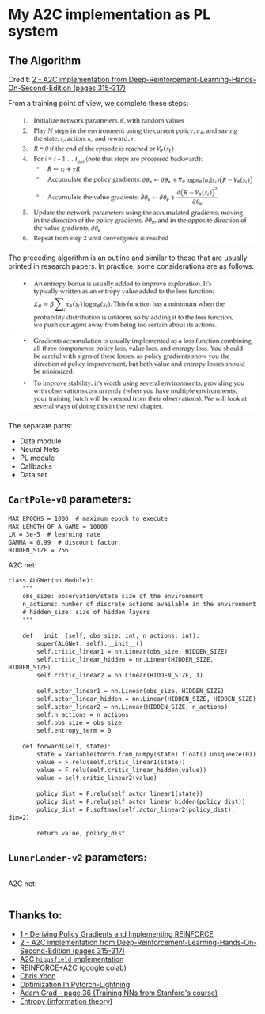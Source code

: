 # My A2C implementation as PL system

## The Algorithm

Credit: [2 - A2C implementation from Deep-Reinforcement-Learning-Hands-On-Second-Edition (pages 315-317)](https://github.com/PacktPublishing/Deep-Reinforcement-Learning-Hands-On-Second-Edition/blob/master/Chapter12/02_pong_a2c.py)

From a training point of view, we complete these steps:

![The Algorithm](pics/alg1.png)

The preceding algorithm is an outline and similar to those that are usually printed
in research papers. In practice, some considerations are as follows:

![1](pics/alg2.png)
![2](pics/alg3.png)
![3](pics/alg4.png)

The separate parts:
- Data module
- Neural Nets
- PL module
- Callbacks
- Data set

## `CartPole-v0` parameters:
```
MAX_EPOCHS = 1000  # maximum epoch to execute
MAX_LENGTH_OF_A_GAME = 10000
LR = 3e-5  # learning rate
GAMMA = 0.99  # discount factor
HIDDEN_SIZE = 256
```
A2C net:
```
class ALGNet(nn.Module):
    """
    obs_size: observation/state size of the environment
    n_actions: number of discrete actions available in the environment
    # hidden_size: size of hidden layers
    """

    def __init__(self, obs_size: int, n_actions: int):
        super(ALGNet, self).__init__()
        self.critic_linear1 = nn.Linear(obs_size, HIDDEN_SIZE)
        self.critic_linear_hidden = nn.Linear(HIDDEN_SIZE, HIDDEN_SIZE)
        self.critic_linear2 = nn.Linear(HIDDEN_SIZE, 1)

        self.actor_linear1 = nn.Linear(obs_size, HIDDEN_SIZE)
        self.actor_linear_hidden = nn.Linear(HIDDEN_SIZE, HIDDEN_SIZE)
        self.actor_linear2 = nn.Linear(HIDDEN_SIZE, n_actions)
        self.n_actions = n_actions
        self.obs_size = obs_size
        self.entropy_term = 0

    def forward(self, state):
        state = Variable(torch.from_numpy(state).float().unsqueeze(0))
        value = F.relu(self.critic_linear1(state))
        value = F.relu(self.critic_linear_hidden(value))
        value = self.critic_linear2(value)

        policy_dist = F.relu(self.actor_linear1(state))
        policy_dist = F.relu(self.actor_linear_hidden(policy_dist))
        policy_dist = F.softmax(self.actor_linear2(policy_dist), dim=2)

        return value, policy_dist
```

## `LunarLander-v2` parameters:
```

```
A2C net:
```

```

## Thanks to:

- [1 - Deriving Policy Gradients and Implementing REINFORCE](https://medium.com/@thechrisyoon/deriving-policy-gradients-and-implementing-reinforce-f887949bd63)
- [2 - A2C implementation from Deep-Reinforcement-Learning-Hands-On-Second-Edition (pages 315-317)](https://github.com/PacktPublishing/Deep-Reinforcement-Learning-Hands-On-Second-Edition/blob/master/Chapter12/02_pong_a2c.py)
- [A2C `higgsfield` implementation](https://github.com/higgsfield/RL-Adventure-2/blob/master/1.actor-critic.ipynb)
- [REINFORCE+A2C (google colab)](https://colab.research.google.com/github/yfletberliac/rlss-2019/blob/master/labs/DRL.01.REINFORCE%2BA2C.ipynb#scrollTo=aNH3udIuyFgK)
- [Chris Yoon](https://towardsdatascience.com/understanding-actor-critic-methods-931b97b6df3f)
- [Optimization In Pytorch-Lightning](https://pytorch-lightning.readthedocs.io/en/latest/common/optimizers.html#automatic-optimization)
- [Adam Grad - page 36 (Training NNs from Stanford's course)](http://cs231n.stanford.edu/slides/2017/cs231n_2017_lecture7.pdf)
- [Entropy (information theory)](https://en.wikipedia.org/wiki/Entropy_(information_theory))